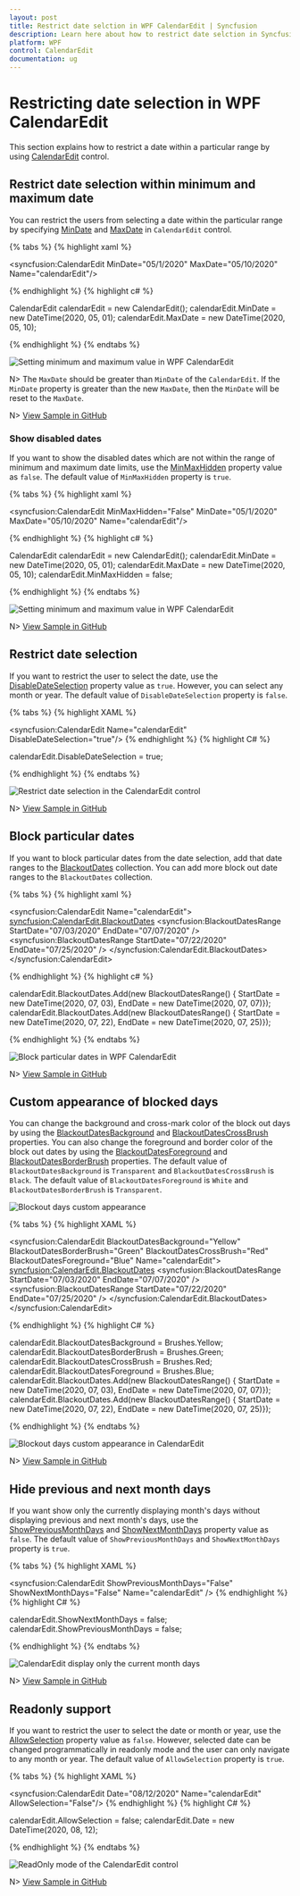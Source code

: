 ```yaml
---
layout: post
title: Restrict date selction in WPF CalendarEdit | Syncfusion
description: Learn here about how to restrict date selction in Syncfusion WPF CalendarEdit and its basic features.
platform: WPF
control: CalendarEdit
documentation: ug
---
```


# Restricting date selection in WPF CalendarEdit

This section explains how to restrict a date within a particular range by using [CalendarEdit](https://help.syncfusion.com/cr/wpf/Syncfusion.Shared.Wpf~Syncfusion.Windows.Shared.CalendarEdit.html) control.

## Restrict date selection within minimum and maximum date

You can restrict the users from selecting a date within the particular range by specifying [MinDate](https://help.syncfusion.com/cr/wpf/Syncfusion.Shared.Wpf~Syncfusion.Windows.Shared.CalendarEdit~MinDate.html) and [MaxDate](https://help.syncfusion.com/cr/wpf/Syncfusion.Shared.Wpf~Syncfusion.Windows.Shared.CalendarEdit~MaxDate.html) in `CalendarEdit` control.

{% tabs %}
{% highlight xaml %}

<!--Setting date range -->
<syncfusion:CalendarEdit MinDate="05/1/2020" 
                         MaxDate="05/10/2020"
                         Name="calendarEdit"/>

{% endhighlight  %}
{% highlight c# %}

CalendarEdit calendarEdit = new CalendarEdit();
calendarEdit.MinDate = new DateTime(2020, 05, 01);
calendarEdit.MaxDate = new DateTime(2020, 05, 10);

{% endhighlight  %}
{% endtabs %}

![Setting minimum and maximum value in WPF CalendarEdit](Getting-Started_images/wpf-calendar-control-min-max-dates.png)

N> The `MaxDate` should be greater than `MinDate` of the `CalendarEdit`. If the `MinDate` property is greater than the new `MaxDate`, then the `MinDate` will be reset to the `MaxDate`.

N> [View Sample in GitHub](https://github.com/SyncfusionExamples/syncfusin-wpf-calendar-examples/tree/master/Samples/Restrict-Date)

### Show disabled dates 

If you want to show the disabled dates which are not within the range of minimum and maximum date limits, use the [MinMaxHidden](https://help.syncfusion.com/cr/wpf/Syncfusion.Shared.Wpf~Syncfusion.Windows.Shared.CalendarEdit~MinMaxHidden.html) property value as `false`. The default value of `MinMaxHidden` property is `true`. 

{% tabs %}
{% highlight xaml %}

<syncfusion:CalendarEdit MinMaxHidden="False"
                         MinDate="05/1/2020" 
                         MaxDate="05/10/2020"
                         Name="calendarEdit"/>

{% endhighlight  %}
{% highlight c# %}

CalendarEdit calendarEdit = new CalendarEdit();
calendarEdit.MinDate = new DateTime(2020, 05, 01);
calendarEdit.MaxDate = new DateTime(2020, 05, 10);
calendarEdit.MinMaxHidden = false;

{% endhighlight  %}
{% endtabs %}

![Setting minimum and maximum value in WPF CalendarEdit](Restrict-Date-Selection_images/MinMaxHidden.png)

N> [View Sample in GitHub](https://github.com/SyncfusionExamples/syncfusin-wpf-calendar-examples/tree/master/Samples/Restrict-Date)

## Restrict date selection

If you want to restrict the user to select the date, use the [DisableDateSelection](https://help.syncfusion.com/cr/wpf/Syncfusion.Shared.Wpf~Syncfusion.Windows.Shared.CalendarEdit~DisableDateSelection.html) property value as `true`. However, you can select any month or year. The default value of `DisableDateSelection` property is `false`.

{% tabs %}
{% highlight XAML %}

<syncfusion:CalendarEdit Name="calendarEdit" 
                         DisableDateSelection="true"/>
{% endhighlight %}
{% highlight C# %}

calendarEdit.DisableDateSelection = true;

{% endhighlight %}
{% endtabs %}

![Restrict date selection in the CalendarEdit control](Restrict-Date-Selection_images/DisableDateSelection.png)

N> [View Sample in GitHub](https://github.com/SyncfusionExamples/syncfusin-wpf-calendar-examples/tree/master/Samples/Restrict-Date)

## Block particular dates 

If you want to block particular dates from the date selection, add that date ranges to the [BlackoutDates](https://help.syncfusion.com/cr/wpf/Syncfusion.Shared.Wpf~Syncfusion.Windows.Shared.CalendarEdit~BlackoutDates.html) collection. You can add more block out date ranges to the `BlackoutDates` collection.

{% tabs %}
{% highlight xaml %}

<syncfusion:CalendarEdit Name="calendarEdit">
    <syncfusion:CalendarEdit.BlackoutDates>
        <syncfusion:BlackoutDatesRange StartDate="07/03/2020"
                                       EndDate="07/07/2020" />
        <syncfusion:BlackoutDatesRange StartDate="07/22/2020" 
                                       EndDate="07/25/2020" />
    </syncfusion:CalendarEdit.BlackoutDates>
</syncfusion:CalendarEdit>

{% endhighlight %}
{% highlight c# %}

calendarEdit.BlackoutDates.Add(new BlackoutDatesRange() {
    StartDate = new DateTime(2020, 07, 03),
    EndDate = new DateTime(2020, 07, 07)});
calendarEdit.BlackoutDates.Add(new BlackoutDatesRange() {
    StartDate = new DateTime(2020, 07, 22), 
    EndDate = new DateTime(2020, 07, 25)});

{% endhighlight %}
{% endtabs %}

![Block particular dates in WPF CalendarEdit](Getting-Started_images/BlackOutDays.png)

N> [View Sample in GitHub](https://github.com/SyncfusionExamples/syncfusin-wpf-calendar-examples/tree/master/Samples/Blackoutdates)

## Custom appearance of blocked days

You can change the background and cross-mark color of the block out days by using the [BlackoutDatesBackground](https://help.syncfusion.com/cr/wpf/Syncfusion.Shared.Wpf~Syncfusion.Windows.Shared.CalendarEdit~BlackoutDatesBackground.html) and [BlackoutDatesCrossBrush](https://help.syncfusion.com/cr/wpf/Syncfusion.Shared.Wpf~Syncfusion.Windows.Shared.CalendarEdit~BlackoutDatesCrossBrush.html) properties. You can also change the foreground and border color of the block out dates by using the [BlackoutDatesForeground](https://help.syncfusion.com/cr/wpf/Syncfusion.Shared.Wpf~Syncfusion.Windows.Shared.CalendarEdit~BlackoutDatesForeground.html) and [BlackoutDatesBorderBrush](https://help.syncfusion.com/cr/wpf/Syncfusion.Shared.Wpf~Syncfusion.Windows.Shared.CalendarEdit~BlackoutDatesBorderBrush.html) properties. The default value of `BlackoutDatesBackground` is `Transparent` and `BlackoutDatesCrossBrush` is `Black`. The default value of `BlackoutDatesForeground` is `White` and `BlackoutDatesBorderBrush` is `Transparent`.

![Blockout days custom appearance](Restrict-Date-Selection_images/BlockOut.png)

{% tabs %}
{% highlight XAML %}

<syncfusion:CalendarEdit BlackoutDatesBackground="Yellow" 
                         BlackoutDatesBorderBrush="Green"
                         BlackoutDatesCrossBrush="Red" 
                         BlackoutDatesForeground="Blue" 
                         Name="calendarEdit">
    <syncfusion:CalendarEdit.BlackoutDates>
        <syncfusion:BlackoutDatesRange StartDate="07/03/2020"
                                       EndDate="07/07/2020" />
        <syncfusion:BlackoutDatesRange StartDate="07/22/2020" 
                                       EndDate="07/25/2020" />
    </syncfusion:CalendarEdit.BlackoutDates>
</syncfusion:CalendarEdit>

{% endhighlight %}
{% highlight C# %}

calendarEdit.BlackoutDatesBackground = Brushes.Yellow;
calendarEdit.BlackoutDatesBorderBrush = Brushes.Green;
calendarEdit.BlackoutDatesCrossBrush = Brushes.Red;
calendarEdit.BlackoutDatesForeground = Brushes.Blue;
calendarEdit.BlackoutDates.Add(new BlackoutDatesRange() {
    StartDate = new DateTime(2020, 07, 03),
    EndDate = new DateTime(2020, 07, 07)});
calendarEdit.BlackoutDates.Add(new BlackoutDatesRange() {
    StartDate = new DateTime(2020, 07, 22), 
    EndDate = new DateTime(2020, 07, 25)});

{% endhighlight %}
{% endtabs %}

![Blockout days custom appearance in CalendarEdit](Restrict-Date-Selection_images/BlockOutDays.png)

N> [View Sample in GitHub](https://github.com/SyncfusionExamples/syncfusin-wpf-calendar-examples/tree/master/Samples/Blackoutdates)

## Hide previous and next month days

If you want show only the currently displaying month's days without displaying previous and next month's days, use the [ShowPreviousMonthDays](https://help.syncfusion.com/cr/wpf/Syncfusion.Shared.Wpf~Syncfusion.Windows.Shared.CalendarEdit~ShowPreviousMonthDays.html) and [ShowNextMonthDays](https://help.syncfusion.com/cr/wpf/Syncfusion.Shared.Wpf~Syncfusion.Windows.Shared.CalendarEdit~ShowNextMonthDays.html) property value as `false`. The default value of `ShowPreviousMonthDays` and `ShowNextMonthDays` property is `true`.

{% tabs %}
{% highlight XAML %}

<syncfusion:CalendarEdit ShowPreviousMonthDays="False"
                         ShowNextMonthDays="False"
                         Name="calendarEdit" />
{% endhighlight %}
{% highlight C# %}

calendarEdit.ShowNextMonthDays = false;
calendarEdit.ShowPreviousMonthDays = false;

{% endhighlight %}
{% endtabs %}

![CalendarEdit display only the current month days](Restrict-Date-Selection_images/ShowCurrentMonthDays.png)

N> [View Sample in GitHub](https://github.com/SyncfusionExamples/syncfusin-wpf-calendar-examples/tree/master/Samples/Restrict-Date)

## Readonly support

If you want to restrict the user to select the date or month or year, use the [AllowSelection](https://help.syncfusion.com/cr/wpf/Syncfusion.Shared.Wpf~Syncfusion.Windows.Shared.CalendarEdit~AllowSelection.html) property value as `false`. However, selected date can be changed programmatically in readonly mode and the user can only navigate to any month or year. The default value of `AllowSelection` property is `true`.

{% tabs %}
{% highlight XAML %}

<syncfusion:CalendarEdit Date="08/12/2020"
                         Name="calendarEdit" 
                         AllowSelection="False"/>
{% endhighlight %}
{% highlight C# %}

calendarEdit.AllowSelection = false;
calendarEdit.Date = new DateTime(2020, 08, 12);

{% endhighlight %}
{% endtabs %}

![ReadOnly mode of the CalendarEdit control](Restrict-Date-Selection_images/AllowSelection.png)

N> [View Sample in GitHub](https://github.com/SyncfusionExamples/syncfusin-wpf-calendar-examples/tree/master/Samples/Restrict-Date)


